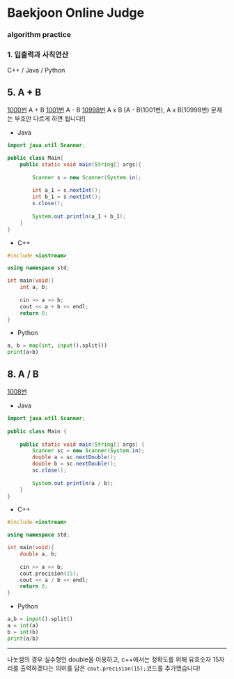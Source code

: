 # Baekjoon Online Judge

### algorithm practice

### 1. 입출력과 사칙연산

C++ / Java / Python
<br>

## 5. A + B
[1000번](https://www.acmicpc.net/problem/1000) A + B
[1001번](https://www.acmicpc.net/problem/1001) A - B
[10998번](https://www.acmicpc.net/problem/10998) A x B
[A - B(1001번), A x B(10998번) 문제는 부호만 다르게 하면 됩니다!]

- Java
~~~~java
import java.util.Scanner;

public class Main{
    public static void main(String[] args){
        
        Scanner s = new Scanner(System.in);
        
        int a_1 = s.nextInt();
        int b_1 = s.nextInt();
        s.close();
        
        System.out.println(a_1 + b_1);
    }
}
~~~~

- C++
~~~~cpp
#include <iostream>

using namespace std;

int main(void){
    int a, b;
    
    cin >> a >> b;
    cout << a + b << endl;
    return 0;
}
~~~~

- Python
~~~~python
a, b = map(int, input().split())
print(a+b)
~~~~


## 8. A / B
[1008번](https://www.acmicpc.net/problem/1008)

- Java
~~~java
import java.util.Scanner;
 
public class Main {
 
    public static void main(String[] args) {
        Scanner sc = new Scanner(System.in);
        double a = sc.nextDouble();
        double b = sc.nextDouble();
        sc.close();
         
        System.out.println(a / b);
    }
}
~~~

- C++
~~~cpp
#include <iostream>

using namespace std;

int main(void){
    double a, b;
    
    cin >> a >> b;
    cout.precision(15);
    cout << a / b << endl;
    return 0;
}
~~~

- Python
~~~python
a,b = input().split()
a = int(a)
b = int(b)
print(a/b)
~~~

---
나눗셈의 경우 실수형인 double을 이용하고, c++에서는 정확도를 위해 유효숫자 15자리를 출력하겠다는 의미를 담은 `cout.precision(15);`코드를 추가했습니다!
